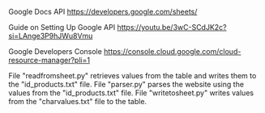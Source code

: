 Google Docs API
https://developers.google.com/sheets/

Guide on Setting Up Google API
https://youtu.be/3wC-SCdJK2c?si=LAnge3P9hJWu8Vmu

Google Developers Console
https://console.cloud.google.com/cloud-resource-manager?pli=1

File "readfromsheet.py" retrieves values from the table and writes them to the "id_products.txt" file.
File "parser.py" parses the website using the values from the "id_products.txt" file.
File "writetosheet.py" writes values from the "charvalues.txt" file to the table.
